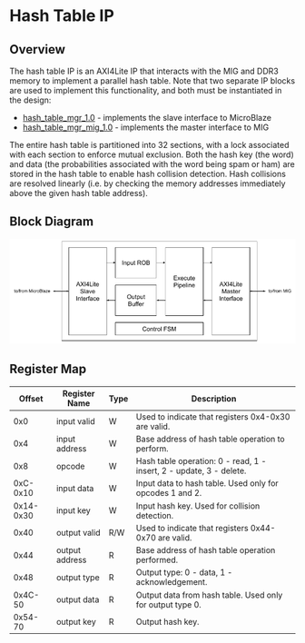 # Hash Table IP

## Overview

The hash table IP is an AXI4Lite IP that interacts with the MIG and DDR3 memory to implement a parallel hash table. Note that two separate IP blocks are used to implement this functionality, and both must be instantiated in the design:
* [hash_table_mgr_1.0](../hash_table_mgr_1.0) - implements the slave interface to MicroBlaze
* [hash_table_mgr_mig_1.0](../hash_table_mgr_mig_1.0) - implements the master interface to MIG

The entire hash table is partitioned into 32 sections, with a lock associated with each section to enforce mutual exclusion. Both the hash key (the word) and data (the probabilities associated with the word being spam or ham) are stored in the hash table to enable hash collision detection. Hash collisions are resolved linearly (i.e. by checking the memory addresses immediately above the given hash table address).

## Block Diagram

![bd](hash_table_block.png?raw=true "Title")

## Register Map

| Offset | Register Name | Type | Description |
| --- | --- | --- | --- |
| 0x0 | input valid | W | Used to indicate that registers 0x4-0x30 are valid. |
| 0x4 | input address | W | Base address of hash table operation to perform. |
| 0x8 | opcode | W | Hash table operation: 0 - read, 1 - insert, 2 - update, 3 - delete. |
| 0xC-0x10 | input data | W | Input data to hash table. Used only for opcodes 1 and 2. |
| 0x14-0x30 | input key | W | Input hash key. Used for collision detection. |
| 0x40 | output valid | R/W | Used to indicate that registers 0x44-0x70 are valid. |
| 0x44 | output address | R | Base address of hash table operation performed. |
| 0x48 | output type | R | Output type: 0 - data, 1 - acknowledgement. |
| 0x4C-50 | output data | R | Output data from hash table. Used only for output type 0. |
| 0x54-70 | output key | R | Output hash key. |
